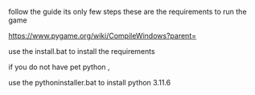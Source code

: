 follow the guide its only few steps 
these are the requirements to run the game 

https://www.pygame.org/wiki/CompileWindows?parent=

use the install.bat to install the requirements

if you do not have pet python ,

use the pythoninstaller.bat to install python 3.11.6
